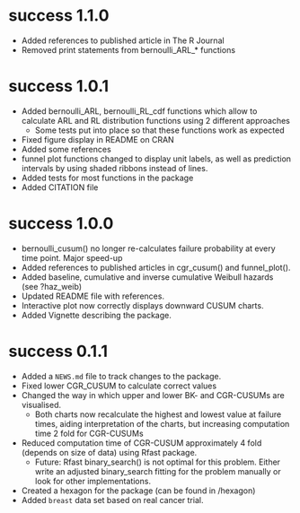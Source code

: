 # success 1.1.0

* Added references to published article in The R Journal
* Removed print statements from bernoulli_ARL_* functions 

# success 1.0.1

* Added bernoulli_ARL, bernoulli_RL_cdf functions which allow to calculate ARL and RL distribution functions using 2 different approaches 
  * Some tests put into place so that these functions work as expected
* Fixed figure display in README on CRAN
* Added some references
* funnel plot functions changed to display unit labels, as well as prediction intervals by using shaded ribbons instead of lines.
* Added tests for most functions in the package
* Added CITATION file


# success 1.0.0

* bernoulli_cusum() no longer re-calculates failure probability at every time point. Major speed-up
* Added references to published articles in cgr_cusum() and funnel_plot().
* Added baseline, cumulative and inverse cumulative Weibull hazards (see ?haz_weib)
* Updated README file with references.
* Interactive plot now correctly displays downward CUSUM charts.
* Added Vignette describing the package.



# success 0.1.1

* Added a `NEWS.md` file to track changes to the package.
* Fixed lower CGR_CUSUM to calculate correct values
* Changed the way in which upper and lower BK- and CGR-CUSUMs are visualised.
  * Both charts now recalculate the highest and lowest value at failure times, aiding interpretation of the charts, but increasing computation time 2 fold for CGR-CUSUMs
* Reduced computation time of CGR-CUSUM approximately 4 fold (depends on size of data) using Rfast package. 
  * Future: Rfast binary_search() is not optimal for this problem. Either write an adjusted binary_search fitting for the problem manually or look for other implementations.
* Created a hexagon for the package (can be found in /hexagon)
* Added `breast` data set based on real cancer trial.
